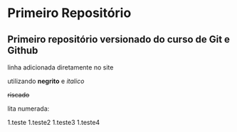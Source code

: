 # Primeiro Repositório

## Primeiro repositório versionado do curso de Git e Github

linha adicionada diretamente no site

utilizando **negrito** e *italico*

~~riscado~~

lita numerada:

1.teste
1.teste2
1.teste3
1.teste4
